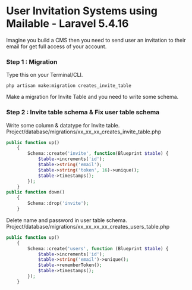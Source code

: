 User Invitation Systems using Mailable - Laravel 5.4.16
==============

Imagine you build a CMS then you need to send user an invitation to their email for get full access of your account.

### Step 1 : Migration
Type this on your Terminal/CLI.
```
php artisan make:migration creates_invite_table
```
Make a migration for Invite Table and you need to write some schema.

### Step 2 : Invite table schema & Fix user table schema
Write some column & datatype for Invite table. Project/database/migrations/xx_xx_xx_creates_invite_table.php
```php
public function up()
    {
        Schema::create('invite', function(Blueprint $table) {
            $table->increments('id');
            $table->string('email');
            $table->string('token', 16)->unique();
            $table->timestamps();
        });
    }
public function down()
	{
		Schema::drop('invite');
	}
```
Delete name and password in user table schema. Project/database/migrations/xx_xx_xx_xx_creates_users_table.php
```php
public function up()
    {
        Schema::create('users', function (Blueprint $table) {
            $table->increments('id');
            $table->string('email')->unique();
            $table->rememberToken();
            $table->timestamps();
        });
    }
   ```



